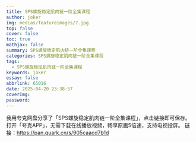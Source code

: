 ```yaml
---
title: SPS螺旋稳定肌肉链一阶全集课程
author: joker
img: medias/featureimages/7.jpg
top: false
cover: false
toc: true
mathjax: false
summary: SPS螺旋稳定肌肉链一阶全集课程
categories: SPS螺旋稳定肌肉链一阶全集课程
tags:
  - SPS螺旋稳定肌肉链一阶全集课程
keywords: joker
essay: false
abbrlink: 65016
date: 2025-04-20 23:38:57
coverImg:
password:
---
```


我用夸克网盘分享了「SPS螺旋稳定肌肉链一阶全集课程」，点击链接即可保存。打开「夸克APP」，无需下载在线播放视频，畅享原画5倍速，支持电视投屏。
链接：https://pan.quark.cn/s/905caacd7b1d
